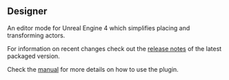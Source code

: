 ## Designer
An editor mode for Unreal Engine 4 which simplifies placing and transforming actors.

For information on recent changes check out the [release notes](https://www.unrealengineer.com/designer) of the latest packaged version.

Check the [manual](https://www.unrealengineer.com/blog/designer-manual) for more details on how to use the plugin.